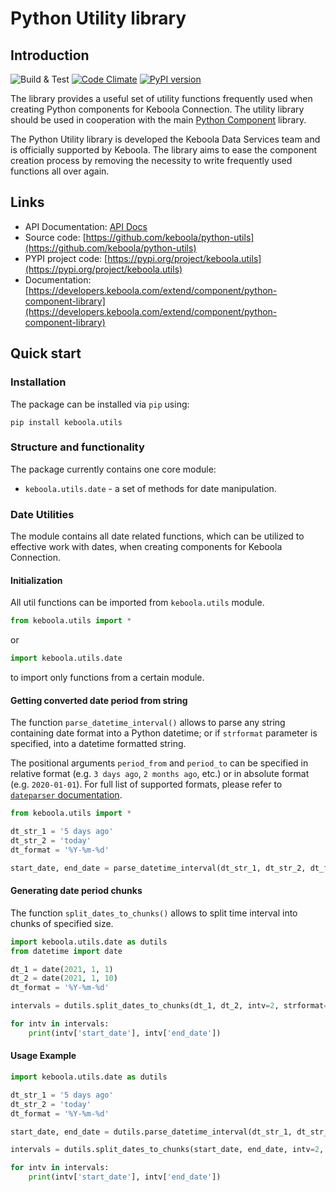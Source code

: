 # Python Utility library

## Introduction

![Build & Test](https://github.com/keboola/python-utils/workflows/Build%20&%20Test/badge.svg?branch=main)
[![Code Climate](https://codeclimate.com/github/keboola/python-utils/badges/gpa.svg)](https://codeclimate.com/github/keboola/python-utils)
[![PyPI version](https://badge.fury.io/py/keboola.utils.svg)](https://badge.fury.io/py/keboola.utils)

The library provides a useful set of utility functions frequently used when creating Python components for Keboola Connection. The utility library should be used in cooperation with the main [Python Component](https://github.com/keboola/python-component) library.

The Python Utility library is developed the Keboola Data Services team and is officially supported by Keboola. The library aims to ease the component creation process by removing the necessity to write frequently used functions all over again.

## Links

- API Documentation: [API Docs](https://htmlpreview.github.io/?https://raw.githubusercontent.com/keboola/python-utils/main/docs/api-html/utils/date.html)
- Source code: [https://github.com/keboola/python-utils](https://github.com/keboola/python-utils)
- PYPI project code: [https://pypi.org/project/keboola.utils](https://pypi.org/project/keboola.utils)
- Documentation: [https://developers.keboola.com/extend/component/python-component-library](https://developers.keboola.com/extend/component/python-component-library)

## Quick start

### Installation

The package can be installed via `pip` using:

```
pip install keboola.utils
```

### Structure and functionality

The package currently contains one core module:

- `keboola.utils.date` - a set of methods for date manipulation.

### Date Utilities

The module contains all date related functions, which can be utilized to effective work with dates, when creating components for Keboola Connection.

#### Initialization

All util functions can be imported from `keboola.utils` module.

```python
from keboola.utils import *
```

or 

```python
import keboola.utils.date
```

to import only functions from a certain module.

#### Getting converted date period from string

The function `parse_datetime_interval()` allows to parse any string containing date format into a Python datetime; or if `strformat` parameter is specified, into a datetime formatted string.

The positional arguments `period_from` and `period_to` can be specified in relative format (e.g. `3 days ago`, `2 months ago`, etc.) or in absolute format (e.g. `2020-01-01`). For full list of supported formats, please refer to [`dateparser` documentation](https://dateparser.readthedocs.io/en/latest/introduction.html#features).

```python
from keboola.utils import *

dt_str_1 = '5 days ago'
dt_str_2 = 'today'
dt_format = '%Y-%m-%d'

start_date, end_date = parse_datetime_interval(dt_str_1, dt_str_2, dt_format)
```

#### Generating date period chunks

The function `split_dates_to_chunks()` allows to split time interval into chunks of specified size.

```python
import keboola.utils.date as dutils
from datetime import date

dt_1 = date(2021, 1, 1)
dt_2 = date(2021, 1, 10)
dt_format = '%Y-%m-%d'

intervals = dutils.split_dates_to_chunks(dt_1, dt_2, intv=2, strformat=dt_format)

for intv in intervals:
    print(intv['start_date'], intv['end_date'])
```

#### Usage Example

```python
import keboola.utils.date as dutils

dt_str_1 = '5 days ago'
dt_str_2 = 'today'
dt_format = '%Y-%m-%d'

start_date, end_date = dutils.parse_datetime_interval(dt_str_1, dt_str_2)

intervals = dutils.split_dates_to_chunks(start_date, end_date, intv=2, strformat=dt_format)

for intv in intervals:
    print(intv['start_date'], intv['end_date'])
```